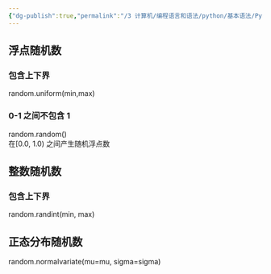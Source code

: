 ```yaml
---
{"dg-publish":true,"permalink":"/3 计算机/编程语言和语法/python/基本语法/Python随机数/","title":"Python随机数"}
---
```



## 浮点随机数
### 包含上下界
random.uniform(min,max)
### 0-1 之间不包含 1
random.random()  
在\[0.0, 1.0) 之间产生随机浮点数
## 整数随机数
### 包含上下界
random.randint(min, max)
## 正态分布随机数
random.normalvariate(mu=mu, sigma=sigma)